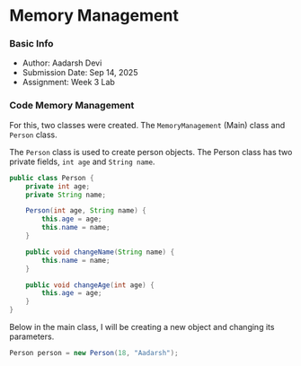 # Memory Management

### Basic Info
- Author: Aadarsh Devi
- Submission Date: Sep 14, 2025
- Assignment: Week 3 Lab

### Code Memory Management

For this, two classes were created. The `MemoryManagement` (Main) class and `Person` class.

The `Person` class is used to create person objects. The Person class has two private fields, `int age`
and `String name`.

```java
public class Person {
    private int age;
    private String name;

    Person(int age, String name) {
        this.age = age;
        this.name = name;
    }

    public void changeName(String name) {
        this.name = name;
    }

    public void changeAge(int age) {
        this.age = age;
    }
}
```

Below in the main class, I will be creating a new object and changing its parameters.

```java
Person person = new Person(18, "Aadarsh");
```





